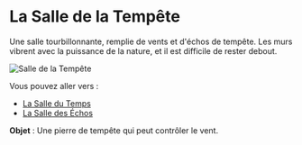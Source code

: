 # La Salle de la Tempête

Une salle tourbillonnante, remplie de vents et d'échos de tempête. Les murs vibrent avec la puissance de la nature, et il est difficile de rester debout.

![Salle de la Tempête](../images/salle_11.jpeg)

Vous pouvez aller vers :
- [La Salle du Temps](salle10.md)
- [La Salle des Échos](salle12.md)

**Objet** : Une pierre de tempête qui peut contrôler le vent.
